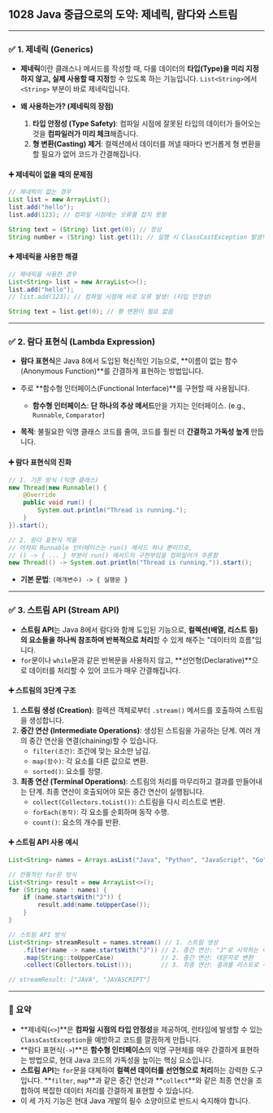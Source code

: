 ## 1028 Java 중급으로의 도약: 제네릭, 람다와 스트림

---

### ✅ 1. 제네릭 (Generics)

*   **제네릭**이란 클래스나 메서드를 작성할 때, 다룰 데이터의 **타입(Type)을 미리 지정하지 않고, 실제 사용할 때 지정**할 수 있도록 하는 기능입니다. `List<String>`에서 `<String>` 부분이 바로 제네릭입니다.

*   **왜 사용하는가? (제네릭의 장점)**
    1.  **타입 안정성 (Type Safety)**: 컴파일 시점에 잘못된 타입의 데이터가 들어오는 것을 **컴파일러가 미리 체크**해줍니다.
    2.  **형 변환(Casting) 제거**: 컬렉션에서 데이터를 꺼낼 때마다 번거롭게 형 변환을 할 필요가 없어 코드가 간결해집니다.

#### ➕ 제네릭이 없을 때의 문제점

```java
// 제네릭이 없는 경우
List list = new ArrayList();
list.add("hello");
list.add(123); // 컴파일 시점에는 오류를 잡지 못함

String text = (String) list.get(0); // 정상
String number = (String) list.get(1); // 실행 시 ClassCastException 발생!
```

#### ➕ 제네릭을 사용한 해결

```java
// 제네릭을 사용한 경우
List<String> list = new ArrayList<>();
list.add("hello");
// list.add(123); // 컴파일 시점에 바로 오류 발생! (타입 안정성)

String text = list.get(0); // 형 변환이 필요 없음
```

---

### ✅ 2. 람다 표현식 (Lambda Expression)

*   **람다 표현식**은 Java 8에서 도입된 혁신적인 기능으로, **이름이 없는 함수(Anonymous Function)**를 간결하게 표현하는 방법입니다.
*   주로 **함수형 인터페이스(Functional Interface)**를 구현할 때 사용됩니다.
    *   **함수형 인터페이스**: **단 하나의 추상 메서드**만을 가지는 인터페이스. (e.g., `Runnable`, `Comparator`)

*   **목적**: 불필요한 익명 클래스 코드를 줄여, 코드를 훨씬 더 **간결하고 가독성 높게** 만듭니다.

#### ➕ 람다 표현식의 진화

```java
// 1. 기존 방식 (익명 클래스)
new Thread(new Runnable() {
    @Override
    public void run() {
        System.out.println("Thread is running.");
    }
}).start();

// 2. 람다 표현식 적용
// 어차피 Runnable 인터페이스는 run() 메서드 하나 뿐이므로,
// () -> { ... } 부분이 run() 메서드의 구현부임을 컴파일러가 추론함
new Thread(() -> System.out.println("Thread is running.")).start();
```
*   **기본 문법**: `(매개변수) -> { 실행문 }`

---

### ✅ 3. 스트림 API (Stream API)

*   **스트림 API**는 Java 8에서 람다와 함께 도입된 기능으로, **컬렉션(배열, 리스트 등)의 요소들을 하나씩 참조하며 반복적으로 처리**할 수 있게 해주는 "데이터의 흐름"입니다.
*   `for`문이나 `while`문과 같은 반복문을 사용하지 않고, **선언형(Declarative)**으로 데이터를 처리할 수 있어 코드가 매우 간결해집니다.

#### ➕ 스트림의 3단계 구조

1.  **스트림 생성 (Creation)**: 컬렉션 객체로부터 `.stream()` 메서드를 호출하여 스트림을 생성합니다.
2.  **중간 연산 (Intermediate Operations)**: 생성된 스트림을 가공하는 단계. 여러 개의 중간 연산을 연결(chaining)할 수 있습니다.
    *   `filter(조건)`: 조건에 맞는 요소만 남김.
    *   `map(함수)`: 각 요소를 다른 값으로 변환.
    *   `sorted()`: 요소를 정렬.
3.  **최종 연산 (Terminal Operations)**: 스트림의 처리를 마무리하고 결과를 만들어내는 단계. 최종 연산이 호출되어야 모든 중간 연산이 실행됩니다.
    *   `collect(Collectors.toList())`: 스트림을 다시 리스트로 변환.
    *   `forEach(동작)`: 각 요소를 순회하며 동작 수행.
    *   `count()`: 요소의 개수를 반환.

#### ➕ 스트림 API 사용 예시

```java
List<String> names = Arrays.asList("Java", "Python", "JavaScript", "Go");

// 전통적인 for문 방식
List<String> result = new ArrayList<>();
for (String name : names) {
    if (name.startsWith("J")) {
        result.add(name.toUpperCase());
    }
}

// 스트림 API 방식
List<String> streamResult = names.stream() // 1. 스트림 생성
    .filter(name -> name.startsWith("J")) // 2. 중간 연산: "J"로 시작하는 이름만 필터링
    .map(String::toUpperCase)             // 2. 중간 연산: 대문자로 변환
    .collect(Collectors.toList());        // 3. 최종 연산: 결과를 리스트로 수집

// streamResult: ["JAVA", "JAVASCRIPT"]
```

---

### 📌 요약

*   **제네릭(`<>`)**은 **컴파일 시점의 타입 안정성**을 제공하여, 런타임에 발생할 수 있는 `ClassCastException`을 예방하고 코드를 깔끔하게 만듭니다.
*   **람다 표현식(`->`)**은 **함수형 인터페이스**의 익명 구현체를 매우 간결하게 표현하는 방법으로, 현대 Java 코드의 가독성을 높이는 핵심 요소입니다.
*   **스트림 API**는 `for`문을 대체하여 **컬렉션 데이터를 선언형으로 처리**하는 강력한 도구입니다. **`filter`, `map`**과 같은 중간 연산과 **`collect`**와 같은 최종 연산을 조합하여 복잡한 데이터 처리를 간결하게 표현할 수 있습니다.
*   이 세 가지 기능은 현대 Java 개발의 필수 소양이므로 반드시 숙지해야 합니다.